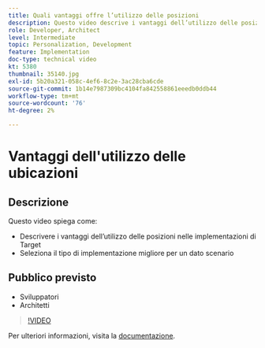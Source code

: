 ```yaml
---
title: Quali vantaggi offre l’utilizzo delle posizioni
description: Questo video descrive i vantaggi dell’utilizzo delle posizioni nelle implementazioni di Adobe Target. Guarda questo video per scoprire come selezionare il tipo di implementazione migliore per un dato scenario.
role: Developer, Architect
level: Intermediate
topic: Personalization, Development
feature: Implementation
doc-type: technical video
kt: 5380
thumbnail: 35140.jpg
exl-id: 5b20a321-058c-4ef6-8c2e-3ac28cba6cde
source-git-commit: 1b14e7987309bc4104fa842558861eeedb0ddb44
workflow-type: tm+mt
source-wordcount: '76'
ht-degree: 2%

---
```


# Vantaggi dell&#39;utilizzo delle ubicazioni

## Descrizione

Questo video spiega come:

* Descrivere i vantaggi dell’utilizzo delle posizioni nelle implementazioni di Target
* Seleziona il tipo di implementazione migliore per un dato scenario

## Pubblico previsto

* Sviluppatori
* Architetti

>[!VIDEO](https://video.tv.adobe.com/v/35140/?quality=12)

Per ulteriori informazioni, visita la [documentazione](https://experienceleague.adobe.com/docs/target/using/implement-target/implementing-target.html?lang=en).
